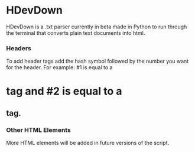 # HDevDown

HDevDown is a .txt parser currently in beta made in Python to run through the terminal that converts plain text documents into html.

### Headers

To add header tags add the hash symbol followed by the number you want for the header. For example: #1 is equal to a <h1> tag and #2 is equal to a <h2> tag.

### Other HTML Elements

More HTML elements will be added in future versions of the script.
